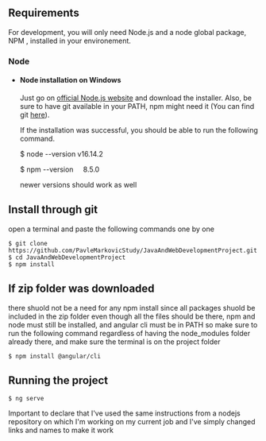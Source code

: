 ## Requirements

For development, you will only need Node.js and a node global package, NPM , installed in your environement.

### Node

- #### Node installation on Windows

  Just go on [official Node.js website](https://nodejs.org/) and download the installer.
  Also, be sure to have git available in your PATH, npm might need it (You can find git [here](https://git-scm.com/)).
  
  If the installation was successful, you should be able to run the following command.

    $ node --version
    v16.14.2

    $ npm --version
    8.5.0

    newer versions should work as well

 ## Install through git

   open a terminal and paste the following commands one by one

    $ git clone https://github.com/PavleMarkovicStudy/JavaAndWebDevelopmentProject.git
    $ cd JavaAndWebDevelopmentProject
    $ npm install

 ## If zip folder was downloaded
   
   there shuold not be a need for any npm install since all packages shuold be included in the zip folder
   even though all the files should be there, npm and node must still be installed, and angular cli must be in PATH so make sure to run the following command 
   regardless of having the node_modules folder already there, and make sure the terminal is on the project folder

    $ npm install @angular/cli

 ## Running the project

    $ ng serve

Important to declare that I've used the same instructions from a nodejs repository on which I'm working on my current job and I've simply changed links and names to make it work